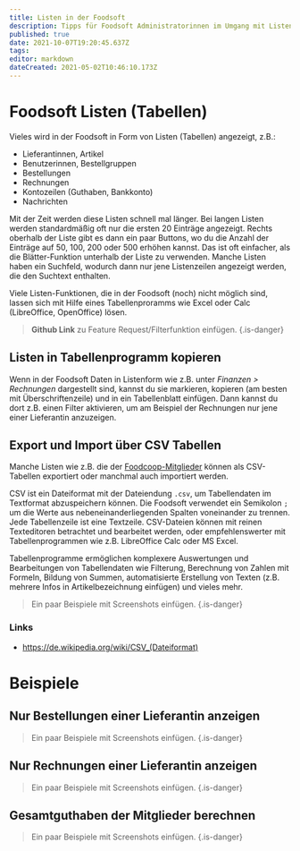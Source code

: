 ```yaml
---
title: Listen in der Foodsoft
description: Tipps für Foodsoft Administratorinnen im Umgang mit Listen
published: true
date: 2021-10-07T19:20:45.637Z
tags: 
editor: markdown
dateCreated: 2021-05-02T10:46:10.173Z
---
```


# Foodsoft Listen (Tabellen)

Vieles wird in der Foodsoft in Form von Listen (Tabellen) angezeigt, z.B.:
- Lieferantinnen, Artikel
- Benutzerinnen, Bestellgruppen
- Bestellungen
- Rechnungen
- Kontozeilen (Guthaben, Bankkonto)
- Nachrichten

Mit der Zeit werden diese Listen schnell mal länger. Bei langen Listen werden standardmäßig oft nur die ersten 20 Einträge
angezeigt. Rechts oberhalb der Liste gibt es dann ein paar Buttons, wo
du die Anzahl der Einträge auf 50, 100, 200 oder 500 erhöhen kannst. Das
ist oft einfacher, als die Blätter-Funktion unterhalb der Liste zu
verwenden. Manche Listen haben ein Suchfeld, wodurch dann nur jene
Listenzeilen angezeigt werden, die den Suchtext enthalten.

Viele Listen-Funktionen, die in der Foodsoft (noch) nicht möglich sind,
lassen sich mit Hilfe eines Tabellenproramms wie Excel oder Calc
(LibreOffice, OpenOffice) lösen. 


> **Github Link** zu Feature Request/Filterfunktion einfügen.
{.is-danger}

## Listen in Tabellenprogramm kopieren

Wenn in der Foodsoft Daten in
Listenform wie z.B. unter *Finanzen > Rechnungen* dargestellt sind,
kannst du sie markieren, kopieren (am besten mit Überschriftenzeile) und in ein
Tabellenblatt einfügen. Dann kannst du dort z.B. einen Filter
aktivieren, um am Beispiel der Rechnungen nur jene einer Lieferantin
anzuzeigen.

## Export und Import über CSV Tabellen

Manche Listen wie z.B. die der [Foodcoop-Mitglieder](/de/documentation/admin/users) können als CSV-Tabellen exportiert oder manchmal auch importiert werden.

CSV ist ein Dateiformat mit der Dateiendung `.csv`, um Tabellendaten im Textformat abzuspeichern können. Die Foodsoft verwendet ein Semikolon `;` um die Werte aus nebeneinanderliegenden Spalten voneinander zu trennen. Jede Tabellenzeile ist eine Textzeile. CSV-Dateien können mit reinen Texteditoren betrachtet und bearbeitet werden, oder empfehlenswerter mit Tabellenprogrammen wie z.B. LibreOffice Calc oder MS Excel.

Tabellenprogramme ermöglichen komplexere Auswertungen und Bearbeitungen von Tabellendaten wie Filterung, Berechnung von Zahlen mit Formeln, Bildung von Summen, automatisierte Erstellung von Texten (z.B. mehrere Infos in Artikelbezeichnung einfügen) und vieles mehr. 

> Ein paar Beispiele mit Screenshots einfügen.
{.is-danger}

### Links

- https://de.wikipedia.org/wiki/CSV_(Dateiformat)



# Beispiele
## Nur Bestellungen einer Lieferantin anzeigen

> Ein paar Beispiele mit Screenshots einfügen.
{.is-danger}


## Nur Rechnungen einer Lieferantin anzeigen

> Ein paar Beispiele mit Screenshots einfügen.
{.is-danger}


## Gesamtguthaben der Mitglieder berechnen 

> Ein paar Beispiele mit Screenshots einfügen.
{.is-danger}